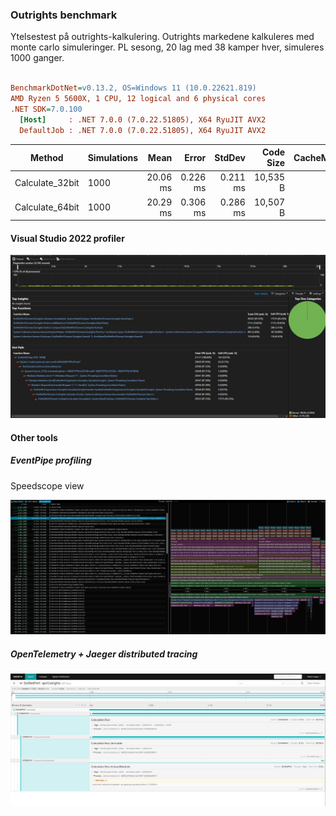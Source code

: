 ﻿### Outrights benchmark

Ytelsestest på outrights-kalkulering.
Outrights markedene kalkuleres med monte carlo simuleringer.
PL sesong, 20 lag med 38 kamper hver, simuleres 1000 ganger.

``` ini

BenchmarkDotNet=v0.13.2, OS=Windows 11 (10.0.22621.819)
AMD Ryzen 5 5600X, 1 CPU, 12 logical and 6 physical cores
.NET SDK=7.0.100
  [Host]     : .NET 7.0.0 (7.0.22.51805), X64 RyuJIT AVX2
  DefaultJob : .NET 7.0.0 (7.0.22.51805), X64 RyuJIT AVX2


```
|          Method | Simulations |     Mean |    Error |   StdDev | Code Size | CacheMisses/Op | BranchMispredictions/Op | BranchInstructions/Op | Allocated |
|---------------- |------------ |---------:|---------:|---------:|----------:|---------------:|------------------------:|----------------------:|----------:|
| Calculate_32bit |        1000 | 20.06 ms | 0.226 ms | 0.211 ms |  10,535 B |         44,126 |                 769,929 |            13,767,066 |  21.14 KB |
| Calculate_64bit |        1000 | 20.29 ms | 0.306 ms | 0.286 ms |  10,507 B |         47,010 |                 771,106 |            13,783,586 |  21.14 KB |


#### Visual Studio 2022 profiler

![Visual Studio 2022 profiler](/imgs/visual-studio-profiler-05.png)

#### Other tools

##### EventPipe profiling

Speedscope view

![EventPipe profiling in Speedscope](/imgs/speedscope.png)

##### OpenTelemetry + Jaeger distributed tracing

![OpenTelemetry + Jaeger distributed tracing](/imgs/jaeger.png)
